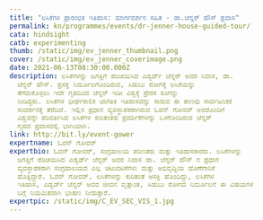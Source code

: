 ```yaml
---
title: "ಲಸಿಕೆಗಳ ಪ್ರಾರಂಭಿಕ ಇತಿಹಾಸ: ಮಾರ್ಗದರ್ಶನ ಸಹಿತ - ಡಾ.ಜೆನ್ನರ್‌ ಹೌಸ್ ಪ್ರವಾಸ"
permalink: kn/programmes/events/dr-jenner-house-guided-tour/
cata: hindsight
catb: experimenting
thumb: /static/img/ev_jenner_thumbnail.png
cover: /static/img/ev_jenner_coverimage.png
date: 2021-06-13T08:30:00.000Z
description: ಲಸಿಕೆಗಳನ್ನು ಜಗತ್ತಿಗೆ ಪರಿಚಯಿಸಿದ ಎಡ್ವರ್ಡ್‌ ಜೆನ್ನರ್‌ ಅವರ ನಿವಾಸ, ಡಾ.
  ಜೆನ್ನರ್‌ ಹೌಸ್‌.‌ ಪ್ರಸಕ್ತ ನಿರ್ಮೂಲಗೊಂಡಿರುವ, ಸಿಡುಬು ರೋಗಕ್ಕೆ ಲಸಿಕೆಯನ್ನು
  ತೆಗೆದುಕೊಳ್ಳಲು ಇದೇ ಗೃಹದಿಂದ ಜೆನ್ನರ್ ಇಡೀ ವಿಶ್ವಕ್ಕೆ ಪ್ರೇರಕ ಕೂಗನ್ನು
  ನೀಡಿದ್ದರು. ಲಸಿಕೆಗಳ ಧೀರ್ಘಕಾಲಿಕ ಜಾಗತಿಕ ಇತಿಹಾಸವನ್ನು ಸಾರುವ ಈ ತಾಣವು ಸಾರ್ವಜನಿಕರ
  ಸಂದರ್ಶನಕ್ಕೆ ತೆರೆದಿದೆ. ಇಲ್ಲಿನ ಪ್ರಧಾನ ವ್ಯವಸ್ಥಾಪಕರಾಗಿರುವ ಓವನ್‌ ಗೋವರ್‌ ಅವರೊಂದಿಗೆ
  ವಿಶ್ವವನ್ನೇ ಪರಿವರ್ತಿಸಿದ ಲಸಿಕೆಗಳ ಕುರಿತಂತಹ ಪ್ರದರ್ಶಿಕೆಗಳನ್ನು ಒಳಗೊಂಡಿರುವ ಜೆನ್ನರ್‌
  ಗೃಹದ ಪ್ರವಾಸದಲ್ಲಿ ಭಾಗಿಯಾಗಿ.
link: http://bit.ly/event-gower
expertname: ಓವನ್‌ ಗೋವರ್‌
expertbio: ಓವನ್‌ ಗೋವರ್‌, ಸಂಗ್ರಹಾಲಯ ಪರಿಣತರು ಮತ್ತು ಇತಿಹಾಸಕಾರರು. ಲಸಿಕೆಗಳನ್ನು
  ಜಗತ್ತಿಗೆ ಪರಿಚಯಿಸಿದ ಎಡ್ವರ್ಡ್‌ ಜೆನ್ನರ್‌ ಅವರ ನಿವಾಸ ಡಾ. ಜೆನ್ನರ್‌ ಹೌಸ್‌ ನ ಪ್ರಧಾನ
  ವ್ಯವಸ್ಥಾಪಕರಾಗಿ ಸಂಗ್ರಹಾಲಯದ ಎಲ್ಲ ಚಟುವಟಿಕೆಗಳು ಮತ್ತು ಅಭಿವೃದ್ಧಿಯ ಹೊಣೆಗಾರಿಕೆ
  ಹೊತ್ತಿದ್ದಾರೆ. ಓವನ್‌ ಗೋವರ್‌, ಲಸಿಕೆಗಳನ್ನು ಕುರಿತಂತೆ ಆಸಕ್ತಿ ಹೊಂದಿದ್ದು, ಲಸಿಕೆಗಳ
  ಇತಿಹಾಸ, ಎಡ್ವರ್ಡ್‌ ಜೆನ್ನರ್‌ ಅವರ ಜೀವನ ವೃತ್ತಾಂತ, ಸಿಡುಬು ರೋಗದ ನಿರ್ಮೂಲನೆ ಈ ವಿಷಯಗಳ
  ಬಗ್ಗೆ ನಿಯಮಿತವಾಗಿ ಭಾಷಣ ನೀಡುತ್ತಾರೆ.
expertpic: /static/img/C_EV_SEC_VIS_1.jpg
---
```

